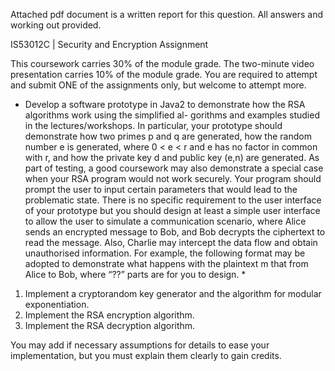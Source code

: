Attached pdf document is a written report for this question. All answers and working out provided.

IS53012C | Security and Encryption Assignment

This coursework carries 30% of the module grade. The two-minute video presentation carries 10% of the module grade. You are required to attempt and submit ONE of the assignments only, but welcome to attempt more.

* Develop a software prototype in Java2 to demonstrate how the RSA algorithms work using the simplified al- gorithms and examples studied in the lectures/workshops. In particular, your prototype should demonstrate how two primes p and q are generated, how the random number e is generated, where 0 < e < r and e has no factor in common with r, and how the private key d and public key (e,n) are generated. As part of testing, a good coursework may also demonstrate a special case when your RSA program would not work securely. Your program should prompt the user to input certain parameters that would lead to the problematic state. There is no specific requirement to the user interface of your prototype but you should design at least a simple user interface to allow the user to simulate a communication scenario, where Alice sends an encrypted message to Bob, and Bob decrypts the ciphertext to read the message. Also, Charlie may intercept the data flow and obtain unauthorised information.
For example, the following format may be adopted to demonstrate what happens with the plaintext m that from Alice to Bob, where “??” parts are for you to design. *

1. Implement a cryptorandom key generator and the algorithm for modular exponentiation.
2. Implement the RSA encryption algorithm.
3. Implement the RSA decryption algorithm.


You may add if necessary assumptions for details to ease your implementation, but you must explain them clearly to gain credits.
